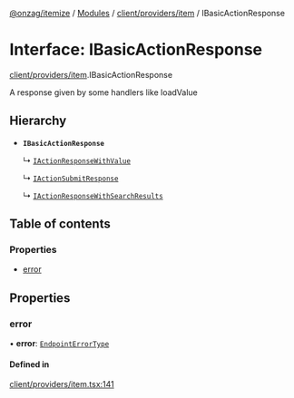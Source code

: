 [@onzag/itemize](../README.md) / [Modules](../modules.md) / [client/providers/item](../modules/client_providers_item.md) / IBasicActionResponse

# Interface: IBasicActionResponse

[client/providers/item](../modules/client_providers_item.md).IBasicActionResponse

A response given by some handlers like
loadValue

## Hierarchy

- **`IBasicActionResponse`**

  ↳ [`IActionResponseWithValue`](client_providers_item.IActionResponseWithValue.md)

  ↳ [`IActionSubmitResponse`](client_providers_item.IActionSubmitResponse.md)

  ↳ [`IActionResponseWithSearchResults`](client_providers_item.IActionResponseWithSearchResults.md)

## Table of contents

### Properties

- [error](client_providers_item.IBasicActionResponse.md#error)

## Properties

### error

• **error**: [`EndpointErrorType`](../modules/base_errors.md#endpointerrortype)

#### Defined in

[client/providers/item.tsx:141](https://github.com/onzag/itemize/blob/f2db74a5/client/providers/item.tsx#L141)
